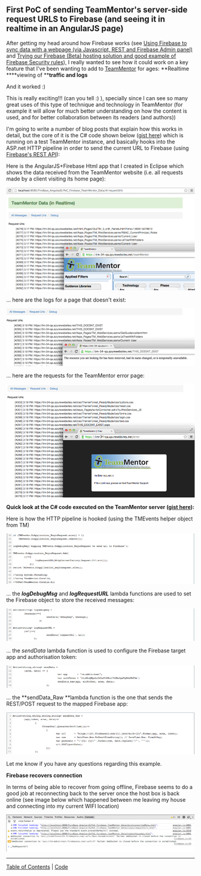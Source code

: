 ##  First PoC of sending TeamMentor's server-side request URLS to Firebase (and seeing it in realtime in an AngularJS page) 

After getting my head around how Firebase works (see [Using Firebase to sync data with a webpage (via Javascript, REST and Firebase Admin panel)](http://blog.diniscruz.com/2014/02/using-firebase-to-sync-data-with.html) and [Trying our Firebase (Beta) hosting solution and good example of Firebase Security rules](http://blog.diniscruz.com/2014/02/trying-our-firebase-beta-hosting.html)), I really wanted to see how it could work on a key feature that I've been wanting to add to [TeamMentor](https://teammentor.net/) for ages: **Realtime ****viewing  of ****traffic and logs**  

And it worked :)

This is really exciting!!! (can you tell :)  ), specially since I can see so many great uses of this type of technique and technology in TeamMentor (for example it will allow for much better understanding on how the content is used, and for better collaboration between its readers (and authors))

I'm going to write a number of blog posts that explain how this works in detail, but the core of it is the C# code shown below ([gist here](https://gist.github.com/DinisCruz-Dev/9252195#file-1-hook-teammentor-beginrequest-and-send-url-to-firebase-c)) which is running on a test TeamMentor instance, and basically hooks into the ASP.net HTTP pipeline in order to send the current URL to Firebase (using [Firebase's REST API](https://www.firebase.com/docs/rest-api.html)):

Here is the AngularJS+Firebase Html app that I created in Eclipse which shows the data received from the TeamMentor website (i.e. all requests made by a client visiting its home page):

[![](images/Screen_Shot_2014-02-27_at_15_18_09.png)](http://1.bp.blogspot.com/-wIXiiNCcaec/Uw9Y6f2_cJI/AAAAAAAAH3w/zTpP5ONyiaQ/s1600/Screen+Shot+2014-02-27+at+15.18.09.png)

... here are the logs for a page that doesn't exist: 

[![](images/Screen_Shot_2014-02-27_at_15_19_33.png)](http://3.bp.blogspot.com/-9KDQQhElxjg/Uw9Y7KHULMI/AAAAAAAAH34/xFVnlNhbm8s/s1600/Screen+Shot+2014-02-27+at+15.19.33.png)
  
... here are the requests for the TeamMentor error page:

[![](images/Screen_Shot_2014-02-27_at_15_20_31.png)](http://3.bp.blogspot.com/-ijACPD8WUFo/Uw9Y7QHUcvI/AAAAAAAAH38/FMkLvuGZYAA/s1600/Screen+Shot+2014-02-27+at+15.20.31.png)
  
**Quick look at the C# code executed on the TeamMentor server **([gist here](https://gist.github.com/DinisCruz-Dev/9252195#file-1-hook-teammentor-beginrequest-and-send-url-to-firebase-c))**:**  

Here is how the HTTP pipeline is hooked (using the TMEvents helper object from TM)  
  
[![](images/Screen_Shot_2014-02-27_at_15_17_07.png)](http://3.bp.blogspot.com/-ve3Wa3EtP9s/Uw9Y4NQx-FI/AAAAAAAAH3Y/8TwzoUucUnI/s1600/Screen+Shot+2014-02-27+at+15.17.07.png)

... the **_logDebugMsg_** and **_logRequestURL_** lambda functions are used to set the Firebase object to store the received messages:

[![](images/Screen_Shot_2014-02-27_at_15_16_58.png)](http://1.bp.blogspot.com/-lNw1XrcLLeQ/Uw9Y30XkZCI/AAAAAAAAH3E/x-o7k8R14nE/s1600/Screen+Shot+2014-02-27+at+15.16.58.png)

... the _sendData_ lambda function is used to configure the Firebase target app and authorisation token:

[![](images/Screen_Shot_2014-02-27_at_15_16_47.png)](http://4.bp.blogspot.com/--7gD20mwTmU/Uw9Y3vCiCbI/AAAAAAAAH3I/xQcP7iXJZps/s1600/Screen+Shot+2014-02-27+at+15.16.47.png)

... the **sendData_Raw **lambda function is the one that sends the REST/POST request to the mapped Firebase app:

[![](images/Screen_Shot_2014-02-27_at_15_16_39.png)](http://2.bp.blogspot.com/-5c8zXtyEPq4/Uw9Y3K6icvI/AAAAAAAAH20/FaLgi9W-mfs/s1600/Screen+Shot+2014-02-27+at+15.16.39.png)
  
Let me know if you have any questions regarding this example.  

**Firebase recovers connection**  

In terms of being able to recover from going offline, Firebase seems to do a good job at reconnecting back to the server once the host box is back online (see image below which happened between me leaving my house and connecting into my current WIFI location)  

[![](images/Screen_Shot_2014-02-27_at_15_15_10.png)](http://1.bp.blogspot.com/-i5Srlj4Zs7k/Uw9Y2v3vuiI/AAAAAAAAH2s/O4w25H2FheU/s1600/Screen+Shot+2014-02-27+at+15.15.10.png)




- - - - 
[Table of Contents](../Table_of_contents.md) | [Code](../Code)